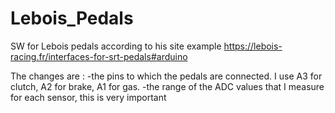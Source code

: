 # Lebois_Pedals
SW for Lebois pedals according to his site example https://lebois-racing.fr/interfaces-for-srt-pedals#arduino

The changes are : 
-the pins to which the pedals are connected. I use A3 for clutch, A2 for brake, A1 for gas.
-the range of the ADC values that I measure for each sensor, this is very important
